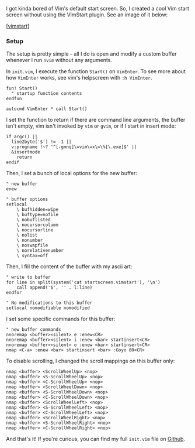 I got kinda bored of Vim's default start screen. So, I created a cool Vim start screen without using the VimStart plugin. See an image of it below:

[[vimstart]](/media/vimstart2.png)

### Setup
The setup is pretty simple - all I do is open and modify a custom buffer whenever I run `nvim` without any arguments. 

In `init.vim`, I execute the function `Start()` on `VimEnter`. To see more about how `VimEnter` works, see vim's helpscreen with `:h VimEnter`. 
```
fun! Start()
  " startup function contents
endfun

autocmd VimEnter * call Start()
```

I set the function to return if there are command line arguments, the buffer isn't empty, vim isn't invoked by `vim` or `gvim`, or if I start in insert mode:
```
if argc() || 
  line2byte('$') != -1 || 
  v:progname !~? '^[-gmnq]\=vim\=x\=\%[\.exe]$' ||
  &insertmode
    return
endif
```

Then, I set a bunch of local options for the new buffer:
```
" new buffer
enew

" buffer options
setlocal
    \ bufhidden=wipe
    \ buftype=nofile
    \ nobuflisted
    \ nocursorcolumn
    \ nocursorline
    \ nolist
    \ nonumber
    \ noswapfile
    \ norelativenumber
    \ syntax=off
```

Then, I fill the content of the buffer with my ascii art:
```
" write to buffer
for line in split(system('cat startscreen.vimstart'), '\n')
    call append('$', '' . l:line)
endfor

" No modifications to this buffer
setlocal nomodifiable nomodified
```

I set some specific commands for this buffer:
```
" new buffer commands
nnoremap <buffer><silent> e :enew<CR>
nnoremap <buffer><silent> i :enew <bar> startinsert<CR>
nnoremap <buffer><silent> o :enew <bar> startinsert<CR>
nmap <C-a> :enew <bar> startinsert <bar> :Goyo 80<CR>
```

To disable scrolling, I changed the scroll mappings on this buffer only:
```
nmap <buffer> <ScrollWheelUp> <nop>
nmap <buffer> <S-ScrollWheelUp> <nop>
nmap <buffer> <C-ScrollWheelUp> <nop>
nmap <buffer> <ScrollWheelDown> <nop>
nmap <buffer> <S-ScrollWheelDown> <nop>
nmap <buffer> <C-ScrollWheelDown> <nop>
nmap <buffer> <ScrollWheelLeft> <nop>
nmap <buffer> <S-ScrollWheelLeft> <nop>
nmap <buffer> <C-ScrollWheelLeft> <nop>
nmap <buffer> <ScrollWheelRight> <nop>
nmap <buffer> <S-ScrollWheelRight> <nop>
nmap <buffer> <C-ScrollWheelRight> <nop>
```

And that's it! If you're curious, you can find my full `init.vim` file on [Github](https://github.com/JakeGinesin/dotfiles/blob/master/.config/nvim/init.vim).
